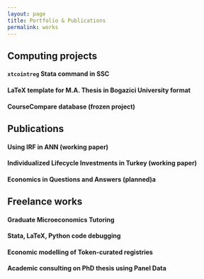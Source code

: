 ```yaml
---
layout: page
title: Portfolio & Publications 
permalink: works
---
```


## Computing projects

#### `xtcointreg` Stata command in SSC
#### LaTeX template for M.A. Thesis in Bogazici University format
#### CourseCompare database (frozen project)

## Publications 

#### Using IRF in ANN (working paper)
#### Individualized Lifecycle Investments in Turkey (working paper)
#### Economics in Questions and Answers (planned)a

## Freelance works

#### Graduate Microeconomics Tutoring
#### Stata, LaTeX, Python code debugging
#### Economic modelling of Token-curated registries
#### Academic consulting on PhD thesis using Panel Data
